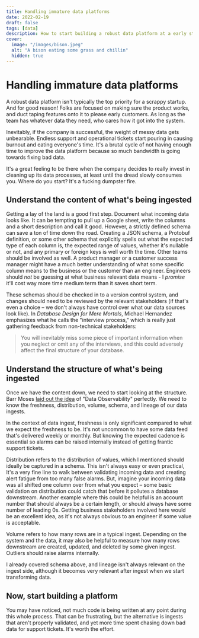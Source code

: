 ```yaml
---
title: Handling immature data platforms
date: 2022-02-19
draft: false
tags: [data]
description: How to start building a robust data platform at a early stage startup
cover:
  image: "/images/bison.jpeg"
  alt: "A bison eating some grass and chillin"
  hidden: true
---
```


# Handling immature data platforms

A robust data platform isn't typically the top priority for a scrappy startup. And for good reason! Folks are focused on making sure the product works, and duct taping features onto it to please early customers. As long as the team has whatever data they need, who cares how it got into the system.

Inevitably, if the company is successful, the weight of messy data gets unbearable. Endless support and operational tickets start pouring in causing burnout and eating everyone's time. It's a brutal cycle of not having enough time to improve the data platform because so much bandwidth is going towards fixing bad data.

It's a great feeling to be there when the company decides to really invest in cleaning up its data processes, at least until the dread slowly consumes you. Where do you start? It's a fucking dumpster fire.

## Understand the content of what's being ingested

Getting a lay of the land is a good first step. Document what incoming data looks like. It can be tempting to pull up a Google sheet, write the columns and a short description and call it good. However, a strictly defined schema can save a ton of time down the road. Creating a JSON schema, a Protobuf definition, or some other schema that explicitly spells out what the expected type of each column is, the expected range of values, whether it's nullable or not, and any primary or foreign keys is well worth the time. Other teams should be involved as well. A product manager or a customer success manager might have a much better understanding of what some specific column means to the business or the customer than an engineer. Engineers should *‌not* be guessing at what business relevant data means - I *‌promise* it'll cost way more time medium term than it saves short term.

These schemas should be checked in to a version control system, and changes should need to be reviewed by the relevant stakeholders (if that's even a choice – we don't always have control over what our data sources look like). In *Database Design for Mere Mortals*, Michael Hernandez emphasizes what he calls the "interview process," which is really just gathering feedback from non-technical stakeholders:

> You will inevitably miss some piece of important information when you neglect or omit any of the interviews, and this could adversely affect the final structure of your database.

## Understand the structure of what's being ingested

Once we have the content down, we need to start looking at the structure. Barr Moses [laid out the idea](https://www.montecarlodata.com/what-is-data-observability/) of "Data Observability" perfectly. We need to know the freshness, distribution, volume, schema, and lineage of our data ingests.

In the context of data ingest, freshness is only significant compared to what we expect the freshness to be. It's not uncommon to have some data feed that's delivered weekly or monthly. But knowing the expected cadence is essential so alarms can be raised internally instead of getting frantic support tickets.

Distribution refers to the distribution of values, which I mentioned should ideally be captured in a schema. This isn't always easy or even practical, It's a very fine line to walk between validating incoming data and creating alert fatigue from too many false alarms. But, imagine your incoming data was all shifted one column over from what you expect – some basic validation on distribution could catch that before it pollutes a database downstream. Another example where this could be helpful is an account number that should always be a certain length, or should always have some number of leading 0s. Getting business stakeholders involved here would be an excellent idea, as it's not always obvious to an engineer if some value is acceptable.

Volume refers to how many rows are in a typical ingest. Depending on the system and the data, it may also be helpful to measure how many rows downstream are created, updated, and deleted by some given ingest. Outliers should raise alarms internally.

I already covered schema above, and lineage isn't always relevant on the ingest side, although it becomes very relevant after ingest when we start transforming data.

## Now, start building a platform

You may have noticed, not much code is being written at any point during this whole process. That can be frustrating, but the alternative is ingests that aren't properly validated, and yet more time spent chasing down bad data for support tickets. It's worth the effort.